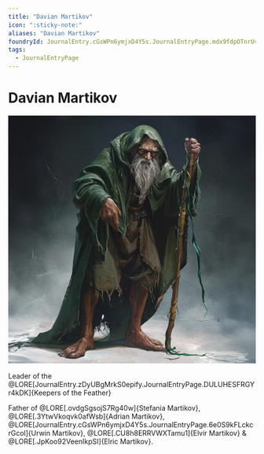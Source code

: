 ```yaml
---
title: "Davian Martikov"
icon: ":sticky-note:"
aliases: "Davian Martikov"
foundryId: JournalEntry.cGsWPn6ymjxD4Y5s.JournalEntryPage.mdx9fdpOTnrUvz8L
tags:
  - JournalEntryPage
---
```


# Davian Martikov
![](https://raw.githubusercontent.com/SkroxiousDM/SkroxiousDM/refs/heads/main/Images/davian_martikov.webp)


Leader of the
@LORE[JournalEntry.zDyUBgMrkS0epify.JournalEntryPage.DULUHESFRGYr4kDK]{Keepers of the Feather}

Father of @LORE[.ovdgSgsojS7Rg40w]{Stefania Martikov}, @LORE[.3YtwVkoqvk0afWsb]{Adrian Martikov}, @LORE[JournalEntry.cGsWPn6ymjxD4Y5s.JournalEntryPage.6e0S9kFLckcrGcol]{Urwin Martikov}, @LORE[.CU8h8ERRVWXTamu1]{Elvir Martikov} & @LORE[.JpKoo92VeenIkpSI]{Elric Martikov}.